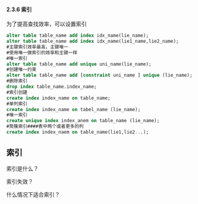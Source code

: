 

#### 2.3.6 索引

为了提高查找效率，可以设置索引

```sql
alter table table_name add index idx_name(lie_name);
alter table table_name add index idx_name(lie1_name,lie2_name);
#主键索引效率最高，主键唯一
#使用唯一做索引的效率和主键一样
#唯一索引
alter table table_name add unique uni_name(lie_name);
#创建唯一约束
alter table table_name add [constraint uni_name ] unique (lie_name);
#删除索引
drop index table_name.index_name;
#索引创建
create index index_name on table_name;
#单列索引
create index index_name on tabel_name (lie_name);
#唯一索引
create unique index index_anem on table_name (lie_name);
#聚簇索引####表中两个或者更多的列
create index index_naem on table_name(lie1,lie2...);

```

## 索引



索引是什么？











索引失效？





什么情况下适合索引？







